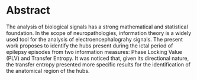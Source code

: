 # Abstract 

The analysis of biological signals has a strong mathematical and statistical foundation. In the scope of neuropathologies, information theory is a widely used tool for the analysis of electroencephalograhy signals. The present work proposes to identify the hubs present during the ictal period of epilepsy episodes from two information measures: Phase Locking Value (PLV) and Transfer Entropy. It was noticed that, given its directional nature, the transfer entropy presented more specific results for the identification of the anatomical region of the hubs.
